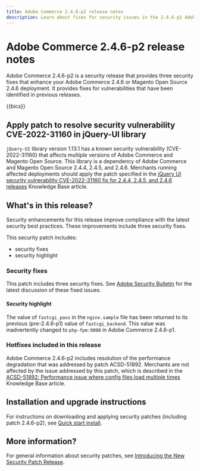 ```yaml
---
title: Adobe Commerce 2.4.6-p2 release notes
description: Learn about fixes for security issues in the 2.4.6-p2 Adobe Commerce release.
---
```


# Adobe Commerce 2.4.6-p2 release notes

Adobe Commerce 2.4.6-p2 is a security release that provides three security fixes that enhance your Adobe Commerce 2.4.6 or Magento Open Source 2.4.6 deployment. It provides fixes for vulnerabilities that have been identified in previous releases.

{{bics}}

## Apply patch to resolve security vulnerability CVE-2022-31160 in jQuery-UI library
 
`jQuery-UI` library version 1.13.1 has a known security vulnerability (CVE-2022-31160) that affects multiple versions of Adobe Commerce and Magento Open Source. This library is a dependency of Adobe Commerce and Magento Open Source 2.4.4, 2.4.5, and 2.4.6. Merchants running affected deployments should apply the patch specified in the [jQuery UI security vulnerability CVE-2022-31160 fix for 2.4.4, 2.4.5, and 2.4.6 releases](https://experienceleague.adobe.com/docs/commerce-knowledge-base/kb/troubleshooting/known-issues-patches-attached/jquery-cve-2022-31160-fix-2.4.4-2.4.5-2.4.6.html) Knowledge Base article.

## What's in this release?

Security enhancements for this release improve compliance with the latest security best practices. These improvements include three security fixes.

This security patch includes:

* security fixes
* security highlight

### Security fixes

This patch includes three security fixes. See [Adobe Security Bulletin](https://helpx.adobe.com/security/products/magento/apsb23-42.html) for the latest discussion of these fixed issues.


#### Security highlight

The value of `fastcgi_pass` in the `nginx.sample` file has been returned to its previous (pre-2.4.6-p1) value of `fastcgi_backend`. This value was inadvertently changed to `php-fpm:9000` in Adobe Commerce 2.4.6-p1.

### Hotfixes included in this release

Adobe Commerce 2.4.6-p2 includes resolution of the performance degradation that was addressed by patch ACSD-51892. Merchants are not affected by the issue addressed by this patch, which is described in the [ACSD-51892: Performance issue where config files load multiple times](https://experienceleague.adobe.com/docs/commerce-knowledge-base/kb/support-tools/patches/v1-1-33/acsd-51892-performance-issue-where-config-files-load-multiple-times.html) Knowledge Base article.


## Installation and upgrade instructions

For instructions on downloading and applying security patches (including patch 2.4.6-p2), see [Quick start install](../../../installation/composer.md).

## More information?

For general information about security patches, see [Introducing the New Security Patch Release](https://community.magento.com/t5/Magento-DevBlog/Introducing-the-New-Security-Patch-Release/ba-p/141287).
